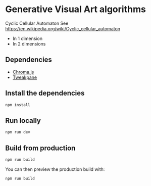 # Generative Visual Art algorithms

Cyclic Cellular Automaton
See https://en.wikipedia.org/wiki/Cyclic_cellular_automaton
- In 1 dimension
- In 2 dimensions


## Dependencies
- [Chroma.js](https://github.com/gka/chroma.js/)
- [Tweakpane](https://github.com/cocopon/tweakpane)


## Install the dependencies

```bash
npm install
```

## Run locally

```bash
npm run dev
```

## Build from production

```bash
npm run build
```

You can then preview the production build with:
```bash
npm run build
```

